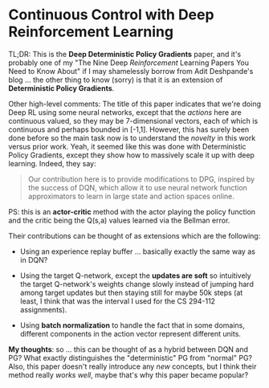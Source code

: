 # Continuous Control with Deep Reinforcement Learning

TL;DR: This is the **Deep Deterministic Policy Gradients** paper, and it's
probably one of my "The Nine Deep *Reinforcement* Learning Papers You Need to
Know About" if I may shamelessly borrow from Adit Deshpande's blog ... the other
thing to know (sorry) is that it is an extension of **Deterministic Policy
Gradients**.

Other high-level comments: The title of this paper indicates that we're doing
Deep RL using some neural networks, except that the *actions* here are
continuous valued, so they may be 7-dimensional vectors, each of which is
continuous and perhaps bounded in [-1,1]. However, this has surely been done
before so the main task now is to understand the *novelty* in this work versus
prior work. Yeah, it seemed like this was done with Deterministic Policy
Gradients, except they show how to massively scale it up with deep learning.
Indeed, they say:

> Our contribution here is to provide modifications to DPG, inspired by the
> success of DQN, which allow it to use neural network function approximators to
> learn in large state and action spaces online.

PS: this is an **actor-critic** method with the actor playing the policy
function and the critic being the Q(s,a) values learned via the Bellman error.

Their contributions can be thought of as extensions which are the following:

- Using an experience replay buffer ... basically exactly the same way as in
  DQN?

- Using the target Q-network, except the **updates are soft** so intuitively the
  target Q-network's weights change slowly instead of jumping hard among target
  updates but then staying still for maybe 50k steps (at least, I think that was
  the interval I used for the CS 294-112 assignments).

- Using **batch normalization** to handle the fact that in some domains,
  different components in the action vector represent different units.

**My thoughts**: so ... this can be thought of as a hybrid between DQN and PG?
What exactly distinguishes the "deterministic" PG from "normal" PG? Also, this
paper doesn't really introduce any *new* concepts, but I think their method
really *works well*, maybe that's why this paper became popular?
